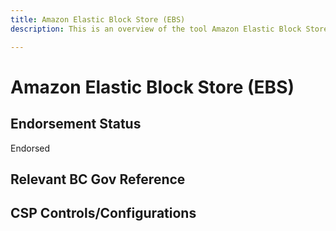 ```yaml
---
title: Amazon Elastic Block Store (EBS)
description: This is an overview of the tool Amazon Elastic Block Store (EBS), and its current status  within BC Gov.

---
```

<!---
Note: this is a generated file.  You should not edit it directly.  Please check https://github.com/bcgov/cloud-pathfinder for details.
-->
# Amazon Elastic Block Store (EBS)



## Endorsement Status
Endorsed

## Relevant BC Gov Reference


## CSP Controls/Configurations
